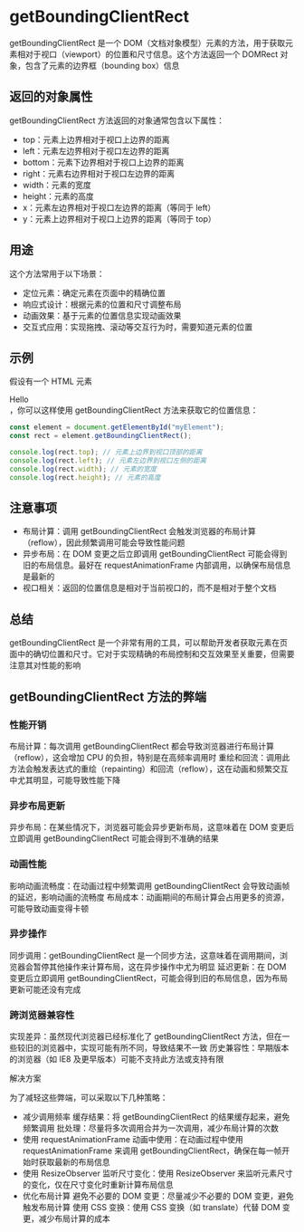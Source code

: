 # getBoundingClientRect

getBoundingClientRect 是一个 DOM（文档对象模型）元素的方法，用于获取元素相对于视口（viewport）的位置和尺寸信息。这个方法返回一个 DOMRect 对象，包含了元素的边界框（bounding box）信息

## 返回的对象属性

getBoundingClientRect 方法返回的对象通常包含以下属性：

- top：元素上边界相对于视口上边界的距离
- left：元素左边界相对于视口左边界的距离
- bottom：元素下边界相对于视口上边界的距离
- right：元素右边界相对于视口左边界的距离
- width：元素的宽度
- height：元素的高度
- x：元素左边界相对于视口左边界的距离（等同于 left）
- y：元素上边界相对于视口上边界的距离（等同于 top）

## 用途

这个方法常用于以下场景：

- 定位元素：确定元素在页面中的精确位置
- 响应式设计：根据元素的位置和尺寸调整布局
- 动画效果：基于元素的位置信息实现动画效果
- 交互式应用：实现拖拽、滚动等交互行为时，需要知道元素的位置

## 示例

假设有一个 HTML 元素 <div id="myElement">Hello</div>，你可以这样使用 getBoundingClientRect 方法来获取它的位置信息：

```js
const element = document.getElementById("myElement");
const rect = element.getBoundingClientRect();

console.log(rect.top); // 元素上边界到视口顶部的距离
console.log(rect.left); // 元素左边界到视口左侧的距离
console.log(rect.width); // 元素的宽度
console.log(rect.height); // 元素的高度
```

## 注意事项

- 布局计算：调用 getBoundingClientRect 会触发浏览器的布局计算（reflow），因此频繁调用可能会导致性能问题
- 异步布局：在 DOM 变更之后立即调用 getBoundingClientRect 可能会得到旧的布局信息。最好在 requestAnimationFrame 内部调用，以确保布局信息是最新的
- 视口相关：返回的位置信息是相对于当前视口的，而不是相对于整个文档

## 总结

getBoundingClientRect 是一个非常有用的工具，可以帮助开发者获取元素在页面中的确切位置和尺寸。它对于实现精确的布局控制和交互效果至关重要，但需要注意其对性能的影响

## getBoundingClientRect 方法的弊端

### 性能开销

布局计算：每次调用 getBoundingClientRect 都会导致浏览器进行布局计算（reflow），这会增加 CPU 的负担，特别是在高频率调用时
重绘和回流：调用此方法会触发表达式的重绘（repainting）和回流（reflow），这在动画和频繁交互中尤其明显，可能导致性能下降

### 异步布局更新

异步布局：在某些情况下，浏览器可能会异步更新布局，这意味着在 DOM 变更后立即调用 getBoundingClientRect 可能会得到不准确的结果

### 动画性能

影响动画流畅度：在动画过程中频繁调用 getBoundingClientRect 会导致动画帧的延迟，影响动画的流畅度
布局成本：动画期间的布局计算会占用更多的资源，可能导致动画变得卡顿

### 异步操作

同步调用：getBoundingClientRect 是一个同步方法，这意味着在调用期间，浏览器会暂停其他操作来计算布局，这在异步操作中尤为明显
延迟更新：在 DOM 变更后立即调用 getBoundingClientRect，可能会得到旧的布局信息，因为布局更新可能还没有完成

### 跨浏览器兼容性

实现差异：虽然现代浏览器已经标准化了 getBoundingClientRect 方法，但在一些较旧的浏览器中，实现可能有所不同，导致结果不一致
历史兼容性：早期版本的浏览器（如 IE8 及更早版本）可能不支持此方法或支持有限

解决方案

为了减轻这些弊端，可以采取以下几种策略：

- 减少调用频率
  缓存结果：将 getBoundingClientRect 的结果缓存起来，避免频繁调用
  批处理：尽量将多次调用合并为一次调用，减少布局计算的次数
- 使用 requestAnimationFrame
  动画中使用：在动画过程中使用 requestAnimationFrame 来调用 getBoundingClientRect，确保在每一帧开始时获取最新的布局信息
- 使用 ResizeObserver
  监听尺寸变化：使用 ResizeObserver 来监听元素尺寸的变化，仅在尺寸变化时重新计算布局信息
- 优化布局计算
  避免不必要的 DOM 变更：尽量减少不必要的 DOM 变更，避免触发布局计算
  使用 CSS 变换：使用 CSS 变换（如 translate）代替 DOM 变更，减少布局计算的成本
